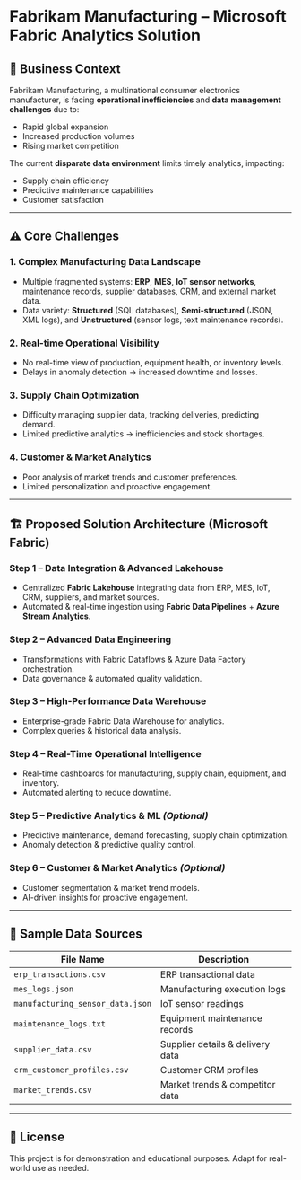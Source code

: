 # Fabrikam Manufacturing – Microsoft Fabric Analytics Solution

## 📌 Business Context
Fabrikam Manufacturing, a multinational consumer electronics manufacturer, is facing **operational inefficiencies** and **data management challenges** due to:
- Rapid global expansion
- Increased production volumes
- Rising market competition

The current **disparate data environment** limits timely analytics, impacting:
- Supply chain efficiency
- Predictive maintenance capabilities
- Customer satisfaction

---

## ⚠ Core Challenges

### 1. Complex Manufacturing Data Landscape
- Multiple fragmented systems: **ERP**, **MES**, **IoT sensor networks**, maintenance records, supplier databases, CRM, and external market data.
- Data variety: **Structured** (SQL databases), **Semi-structured** (JSON, XML logs), and **Unstructured** (sensor logs, text maintenance records).

### 2. Real-time Operational Visibility
- No real-time view of production, equipment health, or inventory levels.
- Delays in anomaly detection → increased downtime and losses.

### 3. Supply Chain Optimization
- Difficulty managing supplier data, tracking deliveries, predicting demand.
- Limited predictive analytics → inefficiencies and stock shortages.

### 4. Customer & Market Analytics
- Poor analysis of market trends and customer preferences.
- Limited personalization and proactive engagement.

---

## 🏗 Proposed Solution Architecture (Microsoft Fabric)

### **Step 1 – Data Integration & Advanced Lakehouse**
- Centralized **Fabric Lakehouse** integrating data from ERP, MES, IoT, CRM, suppliers, and market sources.
- Automated & real-time ingestion using **Fabric Data Pipelines** + **Azure Stream Analytics**.

### **Step 2 – Advanced Data Engineering**
- Transformations with Fabric Dataflows & Azure Data Factory orchestration.
- Data governance & automated quality validation.

### **Step 3 – High-Performance Data Warehouse**
- Enterprise-grade Fabric Data Warehouse for analytics.
- Complex queries & historical data analysis.

### **Step 4 – Real-Time Operational Intelligence**
- Real-time dashboards for manufacturing, supply chain, equipment, and inventory.
- Automated alerting to reduce downtime.

### **Step 5 – Predictive Analytics & ML** *(Optional)*
- Predictive maintenance, demand forecasting, supply chain optimization.
- Anomaly detection & predictive quality control.

### **Step 6 – Customer & Market Analytics** *(Optional)*
- Customer segmentation & market trend models.
- AI-driven insights for proactive engagement.

---

## 📂 Sample Data Sources
| File Name | Description |
|-----------|-------------|
| `erp_transactions.csv` | ERP transactional data |
| `mes_logs.json` | Manufacturing execution logs |
| `manufacturing_sensor_data.json` | IoT sensor readings |
| `maintenance_logs.txt` | Equipment maintenance records |
| `supplier_data.csv` | Supplier details & delivery data |
| `crm_customer_profiles.csv` | Customer CRM profiles |
| `market_trends.csv` | Market trends & competitor data |

---

## 📜 License
This project is for demonstration and educational purposes. Adapt for real-world use as needed.
